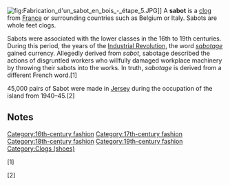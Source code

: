 ![](Fabrication_d'un_sabot_en_bois_-_étape_5.JPG "fig:Fabrication_d'un_sabot_en_bois_-_étape_5.JPG")\]\]
A **sabot** is a [clog](Clog_(shoe) "wikilink") from
[France](France "wikilink") or surrounding countries such as Belgium or
Italy. Sabots are whole feet clogs.

Sabots were associated with the lower classes in the 16th to 19th
centuries. During this period, the years of the [Industrial
Revolution](Industrial_Revolution "wikilink"), the word
*[sabotage](sabotage#ety "wikilink")* gained currency. Allegedly derived
from *sabot*, sabotage described the actions of disgruntled workers who
willfully damaged workplace machinery by throwing their sabots into the
works. In truth, *sabotage* is derived from a different French word.[1]

45,000 pairs of Sabot were made in [Jersey](Jersey "wikilink") during
the occupation of the island from 1940–45.[2]

## Notes

[Category:16th-century
fashion](Category:16th-century_fashion "wikilink")
[Category:17th-century
fashion](Category:17th-century_fashion "wikilink")
[Category:18th-century
fashion](Category:18th-century_fashion "wikilink")
[Category:19th-century
fashion](Category:19th-century_fashion "wikilink") [Category:Clogs
(shoes)](Category:Clogs_(shoes) "wikilink")

[1]

[2]